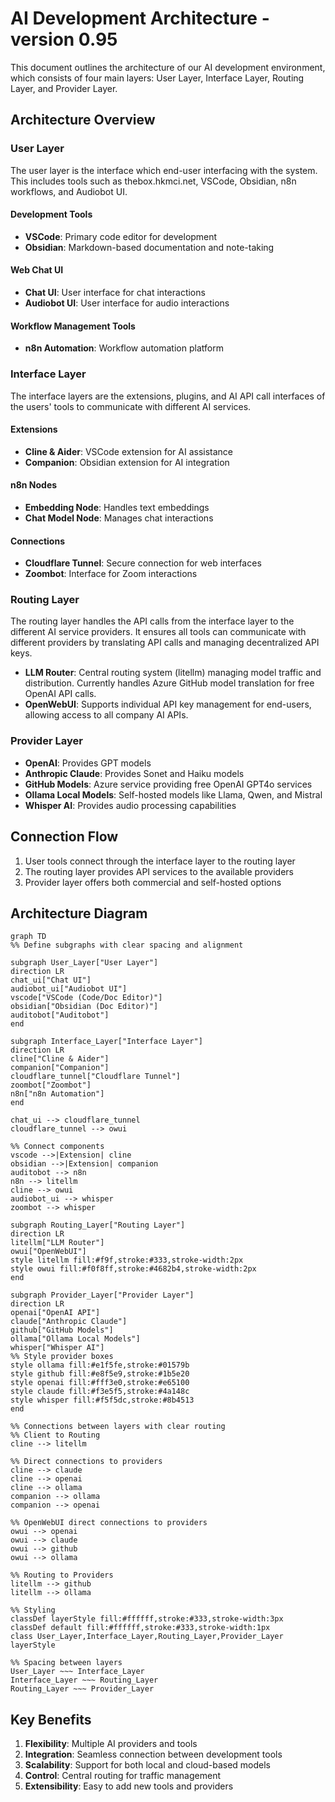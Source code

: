# AI Development Architecture - version 0.95

This document outlines the architecture of our AI development environment, which consists of four main layers: User Layer, Interface Layer, Routing Layer, and Provider Layer.

## Architecture Overview

### User Layer
The user layer is the interface which end-user interfacing with the system. This includes tools such as thebox.hkmci.net, VSCode, Obsidian, n8n workflows, and Audiobot UI.

#### Development Tools
- **VSCode**: Primary code editor for development
- **Obsidian**: Markdown-based documentation and note-taking

#### Web Chat UI
- **Chat UI**: User interface for chat interactions
- **Audiobot UI**: User interface for audio interactions

#### Workflow Management Tools
- **n8n Automation**: Workflow automation platform

### Interface Layer
The interface layers are the extensions, plugins, and AI API call interfaces of the users' tools to communicate with different AI services.

#### Extensions
- **Cline & Aider**: VSCode extension for AI assistance
- **Companion**: Obsidian extension for AI integration

#### n8n Nodes
- **Embedding Node**: Handles text embeddings
- **Chat Model Node**: Manages chat interactions

#### Connections
- **Cloudflare Tunnel**: Secure connection for web interfaces
- **Zoombot**: Interface for Zoom interactions

### Routing Layer
The routing layer handles the API calls from the interface layer to the different AI service providers. It ensures all tools can communicate with different providers by translating API calls and managing decentralized API keys.

- **LLM Router**: Central routing system (litellm) managing model traffic and distribution. Currently handles Azure GitHub model translation for free OpenAI API calls.
- **OpenWebUI**: Supports individual API key management for end-users, allowing access to all company AI APIs.

### Provider Layer
- **OpenAI**: Provides GPT models
- **Anthropic Claude**: Provides Sonet and Haiku models
- **GitHub Models**: Azure service providing free OpenAI GPT4o services
- **Ollama Local Models**: Self-hosted models like Llama, Qwen, and Mistral
- **Whisper AI**: Provides audio processing capabilities

## Connection Flow
1. User tools connect through the interface layer to the routing layer
2. The routing layer provides API services to the available providers
3. Provider layer offers both commercial and self-hosted options

## Architecture Diagram
<!-- Local Development Version -->

```mermaid
graph TD
%% Define subgraphs with clear spacing and alignment

subgraph User_Layer["User Layer"]
direction LR
chat_ui["Chat UI"]
audiobot_ui["Audiobot UI"]
vscode["VSCode (Code/Doc Editor)"]
obsidian["Obsidian (Doc Editor)"]
auditobot["Auditobot"]
end

subgraph Interface_Layer["Interface Layer"]
direction LR
cline["Cline & Aider"]
companion["Companion"]
cloudflare_tunnel["Cloudflare Tunnel"]
zoombot["Zoombot"]
n8n["n8n Automation"]
end

chat_ui --> cloudflare_tunnel
cloudflare_tunnel --> owui

%% Connect components
vscode -->|Extension| cline
obsidian -->|Extension| companion
auditobot --> n8n
n8n --> litellm
cline --> owui
audiobot_ui --> whisper
zoombot --> whisper

subgraph Routing_Layer["Routing Layer"]
direction LR
litellm["LLM Router"]
owui["OpenWebUI"]
style litellm fill:#f9f,stroke:#333,stroke-width:2px
style owui fill:#f0f8ff,stroke:#4682b4,stroke-width:2px
end

subgraph Provider_Layer["Provider Layer"]
direction LR
openai["OpenAI API"]
claude["Anthropic Claude"]
github["GitHub Models"]
ollama["Ollama Local Models"]
whisper["Whisper AI"]
%% Style provider boxes
style ollama fill:#e1f5fe,stroke:#01579b
style github fill:#e8f5e9,stroke:#1b5e20
style openai fill:#fff3e0,stroke:#e65100
style claude fill:#f3e5f5,stroke:#4a148c
style whisper fill:#f5f5dc,stroke:#8b4513
end

%% Connections between layers with clear routing
%% Client to Routing
cline --> litellm

%% Direct connections to providers
cline --> claude
cline --> openai
cline --> ollama
companion --> ollama
companion --> openai

%% OpenWebUI direct connections to providers
owui --> openai
owui --> claude
owui --> github
owui --> ollama

%% Routing to Providers
litellm --> github
litellm --> ollama

%% Styling
classDef layerStyle fill:#ffffff,stroke:#333,stroke-width:3px
classDef default fill:#ffffff,stroke:#333,stroke-width:1px
class User_Layer,Interface_Layer,Routing_Layer,Provider_Layer layerStyle

%% Spacing between layers
User_Layer ~~~ Interface_Layer
Interface_Layer ~~~ Routing_Layer
Routing_Layer ~~~ Provider_Layer

```


## Key Benefits
1. **Flexibility**: Multiple AI providers and tools
2. **Integration**: Seamless connection between development tools
3. **Scalability**: Support for both local and cloud-based models
4. **Control**: Central routing for traffic management
5. **Extensibility**: Easy to add new tools and providers

